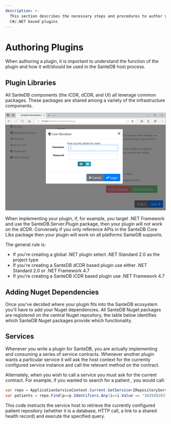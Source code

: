 ```yaml
---
description: >-
  This section describes the necessary steps and procedures to author your own
  C#/.NET based plugins
---
```


# Authoring Plugins

When authoring a plugin, it is important to understand the function of the plugin and how it will/should be used in the SanteDB host process.

## Plugin Libraries

All SanteDB components \(the iCDR, dCDR, and UI\) all leverage common packages. These packages are shared among a variety of the infrastructure components. 

![Library Relationship](../../../../.gitbook/assets/image%20%2844%29.png)

When implementing your plugin, if, for example, you target .NET Framework and use the SanteDB.Server.Plugin package, then your plugin will not work on the dCDR. Conversely if you only reference APIs in the SanteDB Core Libs package then your plugin will work on all platforms SanteDB supports.

The general rule is:

* If you're creating a global .NET plugin select .NET Standard 2.0 as the project type
* If you're creating a SanteDB dCDR based plugin use either .NET Standard 2.0 or .NET Framework 4.7 
* If you're creating a SanteDB iCDR based plugin use .NET Framework 4.7

## Adding Nuget Dependencies

Once you've decided where your plugin fits into the SanteDB ecosystem you'll have to add your Nuget dependencies. All SanteDB Nuget packages are registered on the central Nuget repository, the table below identifies which SanteDB Nuget packages provide which functionality.

## Services

Whenever you write a plugin for SanteDB, you are actually implementing and consuming a series of service contracts. Whenever another plugin wants a particular service it will ask the host context for the currently configured service instance and call the relevant method on the contract.

Alternately, when you wish to call a service you must ask for the current contract. For example, if you wanted to search for a patient , you would call:

```csharp
var repo = ApplicationServiceContext.Current.GetService<IRepositoryService<Patient>>();
var patients = repo.Find(p=>p.Identifiers.Any(i=>i.Value == "102938293"));
```

This code instructs the service host to retrieve the currently configured patient repository \(whether it is a database, HTTP call, a link to a shared health record\) and execute the specified query.

### 

